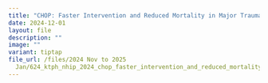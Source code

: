 ```yaml
---
title: "CHOP: Faster Intervention and Reduced Mortality in Major Trauma"
date: 2024-12-01
layout: file
description: ""
image: ""
variant: tiptap
file_url: /files/2024 Nov to 2025
  Jan/624_ktph_nhip_2024_chop_faster_intervention_and_reduced_mortality_in_major_trauma.pdf
---
```

